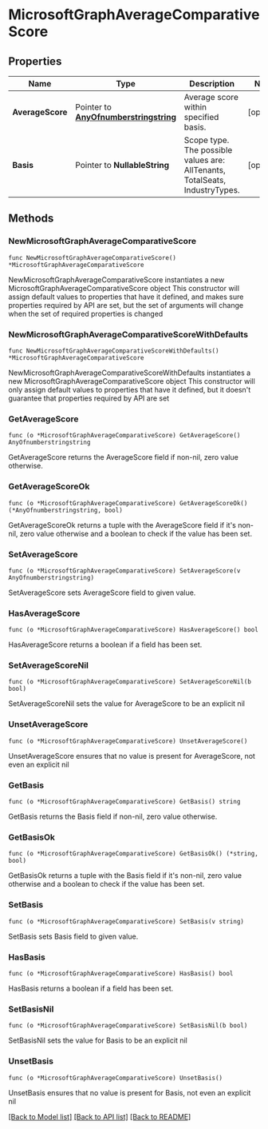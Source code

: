 # MicrosoftGraphAverageComparativeScore

## Properties

Name | Type | Description | Notes
------------ | ------------- | ------------- | -------------
**AverageScore** | Pointer to [**AnyOfnumberstringstring**](anyOf&lt;number,string,string&gt;.md) | Average score within specified basis. | [optional] 
**Basis** | Pointer to **NullableString** | Scope type. The possible values are: AllTenants, TotalSeats, IndustryTypes. | [optional] 

## Methods

### NewMicrosoftGraphAverageComparativeScore

`func NewMicrosoftGraphAverageComparativeScore() *MicrosoftGraphAverageComparativeScore`

NewMicrosoftGraphAverageComparativeScore instantiates a new MicrosoftGraphAverageComparativeScore object
This constructor will assign default values to properties that have it defined,
and makes sure properties required by API are set, but the set of arguments
will change when the set of required properties is changed

### NewMicrosoftGraphAverageComparativeScoreWithDefaults

`func NewMicrosoftGraphAverageComparativeScoreWithDefaults() *MicrosoftGraphAverageComparativeScore`

NewMicrosoftGraphAverageComparativeScoreWithDefaults instantiates a new MicrosoftGraphAverageComparativeScore object
This constructor will only assign default values to properties that have it defined,
but it doesn't guarantee that properties required by API are set

### GetAverageScore

`func (o *MicrosoftGraphAverageComparativeScore) GetAverageScore() AnyOfnumberstringstring`

GetAverageScore returns the AverageScore field if non-nil, zero value otherwise.

### GetAverageScoreOk

`func (o *MicrosoftGraphAverageComparativeScore) GetAverageScoreOk() (*AnyOfnumberstringstring, bool)`

GetAverageScoreOk returns a tuple with the AverageScore field if it's non-nil, zero value otherwise
and a boolean to check if the value has been set.

### SetAverageScore

`func (o *MicrosoftGraphAverageComparativeScore) SetAverageScore(v AnyOfnumberstringstring)`

SetAverageScore sets AverageScore field to given value.

### HasAverageScore

`func (o *MicrosoftGraphAverageComparativeScore) HasAverageScore() bool`

HasAverageScore returns a boolean if a field has been set.

### SetAverageScoreNil

`func (o *MicrosoftGraphAverageComparativeScore) SetAverageScoreNil(b bool)`

 SetAverageScoreNil sets the value for AverageScore to be an explicit nil

### UnsetAverageScore
`func (o *MicrosoftGraphAverageComparativeScore) UnsetAverageScore()`

UnsetAverageScore ensures that no value is present for AverageScore, not even an explicit nil
### GetBasis

`func (o *MicrosoftGraphAverageComparativeScore) GetBasis() string`

GetBasis returns the Basis field if non-nil, zero value otherwise.

### GetBasisOk

`func (o *MicrosoftGraphAverageComparativeScore) GetBasisOk() (*string, bool)`

GetBasisOk returns a tuple with the Basis field if it's non-nil, zero value otherwise
and a boolean to check if the value has been set.

### SetBasis

`func (o *MicrosoftGraphAverageComparativeScore) SetBasis(v string)`

SetBasis sets Basis field to given value.

### HasBasis

`func (o *MicrosoftGraphAverageComparativeScore) HasBasis() bool`

HasBasis returns a boolean if a field has been set.

### SetBasisNil

`func (o *MicrosoftGraphAverageComparativeScore) SetBasisNil(b bool)`

 SetBasisNil sets the value for Basis to be an explicit nil

### UnsetBasis
`func (o *MicrosoftGraphAverageComparativeScore) UnsetBasis()`

UnsetBasis ensures that no value is present for Basis, not even an explicit nil

[[Back to Model list]](../README.md#documentation-for-models) [[Back to API list]](../README.md#documentation-for-api-endpoints) [[Back to README]](../README.md)


